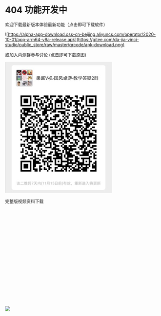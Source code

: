 # 404 功能开发中

欢迎下载最新版本体验最新功能（点击即可下载软件）

![https://alpha-app-download.oss-cn-beijing.aliyuncs.com/operator/2020-10-01/app-arm64-v8a-release.apk](https://gitee.com/da-jia-vinci-studio/public_store/raw/master/qrcode/apk-download.png)

或加入内测群参与讨论 (点击即可下载原图)

![download://pic@baseurl/qrcode_discuss_hd.jpg](qrcode_discuss_sd.jpg)

完整版视频资料下载

![](lottie://baseurl/timer.lottie.json)
![](lottie://assets/animation/lottie/ghost.json)

![](lottie://lottiefiles.com/download/public/35237/zip)
